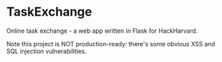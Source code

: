 # TaskExchange

Online task exchange - a web app written in Flask for HackHarvard.

Note this project is NOT production-ready: there's some obvious XSS and SQL injection vulnerabilities.